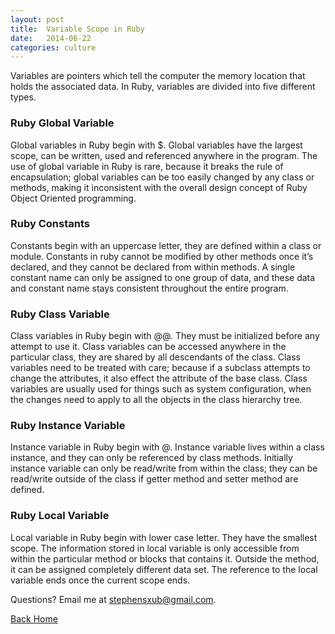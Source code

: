 ```yaml
---
layout: post
title:  Variable Scope in Ruby
date:   2014-06-22
categories: culture
---
```


Variables are pointers which tell the computer the memory location that holds the associated data. In Ruby, variables are divided into five different types.

<h3>Ruby Global Variable</h3>

Global variables in Ruby begin with $. Global variables have the largest scope, can be written, used and referenced anywhere in the program. The use of global variable in Ruby is rare, because it breaks the rule of encapsulation; global variables can be too easily changed by any class or methods, making it inconsistent with the overall design concept of Ruby Object Oriented programming.
    
<h3>Ruby Constants</h3>

Constants begin with an uppercase letter, they are defined within a class or module. Constants in ruby cannot be modified by other methods once it’s declared, and they cannot be declared from within methods. A single constant name can only be assigned to one group of data, and these data and constant name stays consistent throughout the entire program.

<h3>Ruby Class Variable</h3>

Class variables in Ruby begin with @@. They must be initialized before any attempt to use it. Class variables can be accessed anywhere in the particular class, they are shared by all descendants of the class. Class variables need to be treated with care; because if a subclass attempts to change the attributes, it also effect the attribute of the base class. Class variables are usually used for things such as system configuration, when the changes need to apply to all the objects in the class hierarchy tree.

<h3>Ruby Instance Variable</h3>

Instance variable in Ruby begin with @. Instance variable lives within a class instance, and they can only be referenced by class methods. Initially instance variable can only be read/write from within the class; they can be read/write outside of the class if getter method and setter method are defined.

<h3>Ruby Local Variable</h3>

Local variable in Ruby begin with lower case letter. They have the smallest scope. The information stored in local variable is only accessible from within the particular method or blocks that contains it. Outside the method, it can be assigned completely different data set. The reference to the local variable ends once the current scope ends.

Questions? Email me at stephensxub@gmail.com.

<a href="{{ site.url }}/index.html">Back Home</a>